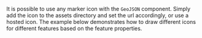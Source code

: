 It is possible to use any marker icon with the `GeoJSON` component. Simply add the icon to the assets directory and set the url accordingly, or use a hosted icon. The example below demonstrates how to draw different icons for different features based on the feature properties.
